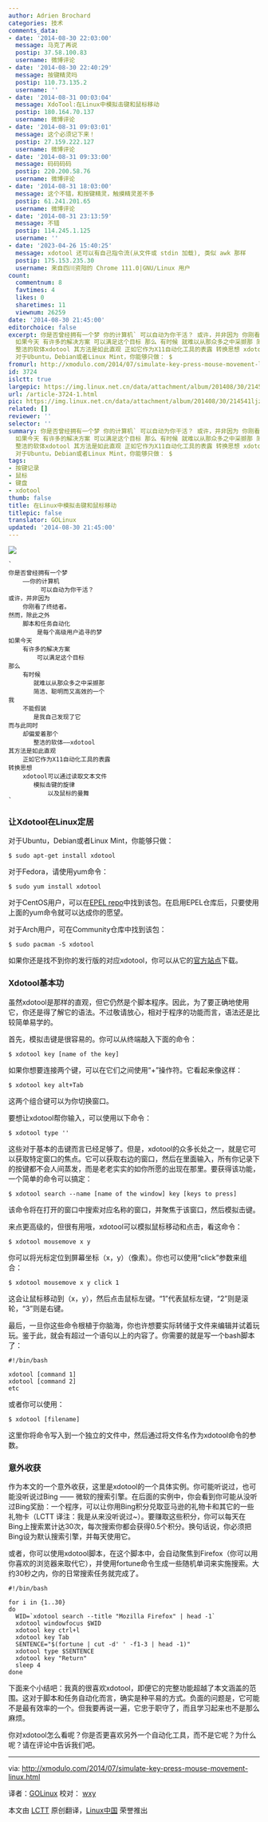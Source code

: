 ```yaml
---
author: Adrien Brochard
categories: 技术
comments_data:
- date: '2014-08-30 22:03:00'
  message: 马克了再说
  postip: 37.58.100.83
  username: 微博评论
- date: '2014-08-30 22:40:29'
  message: 按键精灵吗
  postip: 110.73.135.2
  username: ''
- date: '2014-08-31 00:03:04'
  message: XdoTool:在Linux中模拟击键和鼠标移动
  postip: 180.164.70.137
  username: 微博评论
- date: '2014-08-31 09:03:01'
  message: 这个必须记下来！
  postip: 27.159.222.127
  username: 微博评论
- date: '2014-08-31 09:33:00'
  message: 码码码码
  postip: 220.200.58.76
  username: 微博评论
- date: '2014-08-31 18:03:00'
  message: 这个不错，和按键精灵，触摸精灵差不多
  postip: 61.241.201.65
  username: 微博评论
- date: '2014-08-31 23:13:59'
  message: 不错
  postip: 114.245.1.125
  username: ''
- date: '2023-04-26 15:40:25'
  message: xdotool 还可以有自己指令流(从文件或 stdin 加载), 类似 awk 那样
  postip: 175.153.235.30
  username: 来自四川资阳的 Chrome 111.0|GNU/Linux 用户
count:
  commentnum: 8
  favtimes: 4
  likes: 0
  sharetimes: 11
  viewnum: 26259
date: '2014-08-30 21:45:00'
editorchoice: false
excerpt: 你是否曾经拥有一个梦 你的计算机` 可以自动为你干活？ 或许，并非因为 你刚看了终结者。 然而，除此之外 脚本和任务自动化 是每个高级用户追寻的梦
  如果今天 有许多的解决方案 可以满足这个目标 那么 有时候 就难以从那众多之中采撷那 简洁、聪明而又高效的一个 我 不能假装 是我自己发现了它 而与此同时 却偏爱着那个
  整洁的软体xdotool 其方法是如此直观 正如它作为X11自动化工具的表露 转换思想 xdotool可以通过读取文本文件 模拟击键的旋律 以及鼠标的曼舞   让Xdotool在Linux定居
  对于Ubuntu，Debian或者Linux Mint，你能够只做： $
fromurl: http://xmodulo.com/2014/07/simulate-key-press-mouse-movement-linux.html
id: 3724
islctt: true
largepic: https://img.linux.net.cn/data/attachment/album/201408/30/214541ljzdp2xt39rz7z0r.jpg
url: /article-3724-1.html
pic: https://img.linux.net.cn/data/attachment/album/201408/30/214541ljzdp2xt39rz7z0r.jpg.thumb.jpg
related: []
reviewer: ''
selector: ''
summary: 你是否曾经拥有一个梦 你的计算机` 可以自动为你干活？ 或许，并非因为 你刚看了终结者。 然而，除此之外 脚本和任务自动化 是每个高级用户追寻的梦
  如果今天 有许多的解决方案 可以满足这个目标 那么 有时候 就难以从那众多之中采撷那 简洁、聪明而又高效的一个 我 不能假装 是我自己发现了它 而与此同时 却偏爱着那个
  整洁的软体xdotool 其方法是如此直观 正如它作为X11自动化工具的表露 转换思想 xdotool可以通过读取文本文件 模拟击键的旋律 以及鼠标的曼舞   让Xdotool在Linux定居
  对于Ubuntu，Debian或者Linux Mint，你能够只做： $
tags:
- 按键记录
- 鼠标
- 键盘
- xdotool
thumb: false
title: 在Linux中模拟击键和鼠标移动
titlepic: false
translator: GOLinux
updated: '2014-08-30 21:45:00'
---
```


![](/data/attachment/album/201408/30/214541ljzdp2xt39rz7z0r.jpg)



```
`  
你是否曾经拥有一个梦
    ——你的计算机
         可以自动为你干活？
或许，并非因为
    你刚看了终结者。
然而，除此之外
    脚本和任务自动化
        是每个高级用户追寻的梦
如果今天
    有许多的解决方案
        可以满足这个目标
那么
    有时候
       就难以从那众多之中采撷那
       简洁、聪明而又高效的一个
我
    不能假装
       是我自己发现了它
而与此同时
    却偏爱着那个
       整洁的软体——xdotool
其方法是如此直观
    正如它作为X11自动化工具的表露
转换思想
    xdotool可以通过读取文本文件
       模拟击键的旋律
           以及鼠标的曼舞  
`

```

### 让Xdotool在Linux定居


对于Ubuntu，Debian或者Linux Mint，你能够只做：



```
$ sudo apt-get install xdotool 

```

对于Fedora，请使用yum命令：



```
$ sudo yum install xdotool 

```

对于CentOS用户，可以在[EPEL repo](http://xmodulo.com/2013/03/how-to-set-up-epel-repository-on-centos.html)中找到该包。在启用EPEL仓库后，只要使用上面的yum命令就可以达成你的愿望。


对于Arch用户，可在Community仓库中找到该包：



```
$ sudo pacman -S xdotool 

```

如果你还是找不到你的发行版的对应xdotool，你可以从它的[官方站点](http://www.semicomplete.com/projects/xdotool/)下载。


### Xdotool基本功


虽然xdotool是那样的直观，但它仍然是个脚本程序。因此，为了要正确地使用它，你还是得了解它的语法。不过敬请放心，相对于程序的功能而言，语法还是比较简单易学的。


首先，模拟击键是很容易的。你可以从终端敲入下面的命令：



```
$ xdotool key [name of the key] 

```

如果你想要连接两个键，可以在它们之间使用“+”操作符。它看起来像这样：



```
$ xdotool key alt+Tab 

```

这两个组合键可以为你切换窗口。


要想让xdotool帮你输入，可以使用以下命令：



```
$ xdotool type '' 

```

这些对于基本的击键而言已经足够了。但是，xdotool的众多长处之一，就是它可以获取特定窗口的焦点。它可以获取右边的窗口，然后在里面输入，所有你记录下的按键都不会人间蒸发，而是老老实实的如你所愿的出现在那里。要获得该功能，一个简单的命令可以搞定：



```
$ xdotool search --name [name of the window] key [keys to press]

```

该命令将在打开的窗口中搜索对应名称的窗口，并聚焦于该窗口，然后模拟击键。


来点更高级的，但很有用哦，xdotool可以模拟鼠标移动和点击，看这命令：



```
$ xdotool mousemove x y 

```

你可以将光标定位到屏幕坐标（x，y）（像素）。你也可以使用“click”参数来组合：



```
$ xdotool mousemove x y click 1 

```

这会让鼠标移动到（x，y），然后点击鼠标左键。“1”代表鼠标左键，“2”则是滚轮，“3”则是右键。


最后，一旦你这些命令根植于你脑海，你也许想要实际转储于文件来编辑并试着玩玩。鉴于此，就会有超过一个语句以上的内容了。你需要的就是写一个bash脚本了：



```
#!/bin/bash

xdotool [command 1]
xdotool [command 2]
etc

```

或者你可以使用：



```
$ xdotool [filename] 

```

这里你将命令写入到一个独立的文件中，然后通过将文件名作为xdotool命令的参数。


### 意外收获


作为本文的一个意外收获，这里是xdotool的一个具体实例。你可能听说过，也可能没听说过Bing —— 微软的搜索引擎。在后面的实例中，你会看到你可能从没听过Bing奖励：一个程序，可以让你用Bing积分兑取亚马逊的礼物卡和其它的一些礼物卡（LCTT 译注：我是从来没听说过~）。要赚取这些积分，你可以每天在Bing上搜索累计达30次，每次搜索你都会获得0.5个积分。换句话说，你必须把Bing设为默认搜索引擎，并每天使用它。


或者，你可以使用xdotool脚本，在这个脚本中，会自动聚焦到Firefox（你可以用你喜欢的浏览器来取代它），并使用fortune命令生成一些随机单词来实施搜索。大约30秒之内，你的日常搜索任务就完成了。



```
#!/bin/bash

for i in {1..30}
do
  WID=`xdotool search --title "Mozilla Firefox" | head -1`
  xdotool windowfocus $WID
  xdotool key ctrl+l
  xdotool key Tab
  SENTENCE="$(fortune | cut -d' ' -f1-3 | head -1)"
  xdotool type $SENTENCE
  xdotool key "Return"
  sleep 4
done

```

下面来个小结吧：我真的很喜欢xdotool，即便它的完整功能超越了本文涵盖的范围。这对于脚本和任务自动化而言，确实是种平易的方式。负面的问题是，它可能不是最有效率的一个。但我要再说一遍，它忠于职守了，而且学习起来也不是那么麻烦。


你对xdotool怎么看呢？你是否更喜欢另外一个自动化工具，而不是它呢？为什么呢？请在评论中告诉我们吧。




---


via: <http://xmodulo.com/2014/07/simulate-key-press-mouse-movement-linux.html>


译者：[GOLinux](https://github.com/GOLinux) 校对： [wxy](https://github.com/wxy)


本文由 [LCTT](https://github.com/LCTT/TranslateProject) 原创翻译，[Linux中国](http://linux.cn/) 荣誉推出